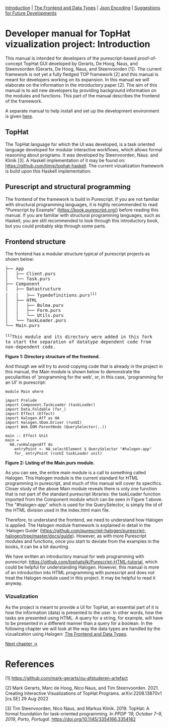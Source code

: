 [Introduction](./Introduction.md) |  [The Frontend and Data Types](./Datatypes.md)  |  [Json Encoding](./JsonEncoding.md)  |  [Suggestions for Future Developments](./FutureDevelopments.md)

# Developer manual for TopHat vizualization project: Introduction
This manual is intended for developers of the purescript-based proof-of-concept TopHat GUI developed by Gerarts, De Hoog, Naus, and Steenvoorden (Gerarts, De Hoog, Naus, and Steenvoorden [1]). The current framework is not yet a fully fledged TOP framework [2] and this manual is meant for developers working on its expansion. In this manual we will elaborate on the information in the introductory paper [2]. The aim of this manual is to aid new developers by providing background information on the modules and functions. This part of the manual describes the frontend of the framework.

A separate manual to help install and set up the development environment is given [here](../development.md).



## TopHat
The TopHat language for which the UI was developed, is a task oriented language developed for modular interactive workflows, which allows formal reasoning about programs. It was developed by Steenvoorden, Naus. and Klinik [3]. A Haskell implementation of it may be found on: https://github.com/timjs/tophat-haskell. The current vizualization framework is build upon this Haskell implementation.

## Purescript and structural programming
The frontend of the framework is build in Purescript. If you are not familiar with structural programming languages, it is highly recommended to read "Purescript by Example" (https://book.purescript.org/) before reading this manual. If you are familiar with structural programming languages, such as Haskell, you are still recommended to look through this introductory book, but you could probably skip through some parts.

## Frontend structure
The frontend has a modular structure typical of purescript projects as shown below:
<pre>
├── App
│   ├── Client.purs
│   └── Task.purs
├── Component
│   ├── Datastructure
│   │   ├── Typedefinitions.purs<sup>(i)</sup>
│   ├── HTML
│   │   ├── Bulma.purs
│   │   ├── Form.purs
│   │   └── Utils.purs
│   └── TaskLoader.purs
└── Main.purs

<sup>(i)</sup>This module and its directory were added in this fork 
to start the separation of datatype dependent code from 
non-dependent code.
</pre>

**Figure 1: Directory structure of the frontend.**

And though we will try to avoid copying code that is already in the project in this manual, the Main module is shown below to demonstrate the peculiarities of 'programming for the web', or, in this case, 'programming for an UI' in purescript:
```
module Main where

import Prelude
import Component.TaskLoader (taskLoader)
import Data.Foldable (for_)
import Effect (Effect)
import Halogen.Aff as HA
import Halogen.VDom.Driver (runUI)
import Web.DOM.ParentNode (QuerySelector(..))

main :: Effect Unit
main =
  HA.runHalogenAff do
    entryPoint <- HA.selectElement $ QuerySelector "#halogen-app"
    for_ entryPoint (runUI taskLoader unit)
```
**Figure 2: Listing of the Main.purs module.**

As you can see, the entire main module is a call to something called Halogen. This Halogen module is the current standard for HTML programming in purescript, and much of this manual will cover its specifics.
Closer study of the above Main module reveals there is only one function that is not part of the standard purescript libraries: the taskLoader function imported from the Component module which can be seen in Figure 1 above. The "#halogen-app" which is used for the QuerySelector, is simply the id of the HTML division used in the index.html main file.


Therefore, to understand the frontend, we need to understand how Halogen is applied. The Halogen module framework is explained in detail in the 'Halogen Guide' (https://github.com/purescript-halogen/purescript-halogen/tree/master/docs/guide). However, as with more Purescript modules and functions, once you start to deviate from the examples in the books, it can be a bit daunting.

We have written an introductory manual for web programming with purescript: https://github.com/tophatsilk/Purescript-HTML-tutorial, which could be helpful for understanding Halogen. However, this manual is more of an introduction into HTML programming with purescript and does not treat the Halogen module used in this project. It may be helpful to read it anyway.

### Vizualization
As the project is meant to provide a UI for TopHat, an essential part of it is how the information (data) is presented to the user. In other words, how the tasks are presented using HTML. A query for a string, for example, will have to be presented in a different manner than a query for a boolean. In the following chapter we will  look at the way the data types are handled by the vizualization using Halogen: [The Frontend and Data Types](./Datatypes.md).

[Next chapter ->](./Datatypes.md)

# References

[1] https://github.com/mark-gerarts/ou-afstuderen-artefact

[2] Mark Gerarts, Marc de Hoog, Nico Naus, and Tim Steenvoorden. 2021. Creating Interactive Visualizations of TopHat Programs. arXiv:2208.13870v1 [cs.SE] 29 Aug 2022

[3] Tim Steenvoorden, Nico Naus, and Markus Klinik. 2019. TopHat: A formal foundation for task-oriented programming. In *PPDP ’19, October 7–9, 2019, Porto, Portugal*. https://doi.org/10.1145/3354166.3354182